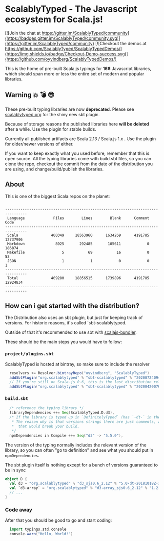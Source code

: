 

# ScalablyTyped - The Javascript ecosystem for Scala.js!

[![Join the chat at https://gitter.im/ScalablyTyped/community](https://badges.gitter.im/ScalablyTyped/community.svg)](https://gitter.im/ScalablyTyped/community)
[![Checkout the demos at https://github.com/ScalablyTyped/ScalablyTypedDemos/](https://img.shields.io/badge/Checkout-Demo-success.svg)](https://github.com/oyvindberg/ScalablyTypedDemos/)

This is the home of pre-built Scala.js typings for **166** Javascript libraries,
 which should span more or less the entire set of modern and popular libraries.

## Warning :collision: :bomb: :sunglasses:

These pre-built typing libraries are now **deprecated**.
Please see [scalablytyped.org](https://scalablytyped.org) for the shiny new sbt plugin.

Because of storage reasons the published libraries here **will be deleted** after a while.
Use the plugin for stable builds.

Currently all published artifacts are Scala 2.13 / Scala.js 1.x .
Use the plugin for older/newer versions of either.

If you want to keep exactly what you used before, remember that this is open source.
All the typing libraries come with build.sbt files, so you can clone the repo,
checkout the commit from the date of the distribution you are using,
 and change/build/publish the libraries.

## About

This is one of the biggest Scala repos on the planet:
```

--------------------------------------------------------------------------------
 Language             Files        Lines        Blank      Comment         Code
--------------------------------------------------------------------------------
 Scala               400349     18563960      1634269      4191785     12737906
 Markdown              8925       292485       105611            0       186874
 Makefile                 5           69           16            0           53
 JSON                     1            1            0            0            1
--------------------------------------------------------------------------------
 Total               409280     18856515      1739896      4191785     12924834
--------------------------------------------------------------------------------

```


## How can i get started with the distribution?

The Distribution also uses an sbt plugin, but just for keeping track of versions.
For historic reasons, it's called `sbt-scalablytyped.

Outside of that it's recommended to use sbt with [scalajs-bundler](https://scalacenter.github.io/scalajs-bundler/).

These should be the main steps you would have to follow:

### `project/plugins.sbt`
ScalablyTyped is hosted at bintray, so make sure to include the resolver
```scala
  resolvers += Resolver.bintrayRepo("oyvindberg", "ScalablyTyped")
  addSbtPlugin("org.scalablytyped" % "sbt-scalablytyped" % "202007240942")
  // If you're still on Scala.js 0.6, this is the last distribution release.
  addSbtPlugin("org.scalablytyped" % "sbt-scalablytyped" % "202004200703")
```

### `build.sbt`
```scala
  /* reference the typing library */
  libraryDependencies ++= Seq(ScalablyTyped.D.d3),
  /* If the library is typed up in `DefinitelyTyped` (has `-dt-` in the version string) you'll also need this.
   * The reason why is that versions strings there are just comments, and frequently wrong. Automatically including
   *  that would break your build.
   */
  npmDependencies in Compile ++= Seq("d3" -> "5.5.0"),
```
The version of the typing normally includes the relevant version of the library,
 so you can often "go to definition" and see what you should put in `npmDependencies`.

The sbt plugin itself is nothing except for a bunch of versions guaranteed to be in sync
```scala
object D {
  val d3 = "org.scalablytyped" % "d3_sjs0.6_2.12" % "5.0-dt-20181018Z-171237"
  val `d3-array` = "org.scalablytyped" % "d3-array_sjs0.6_2.12" % "1.2-dt-20181018Z-e09a78"
  // ...
}
```
### Code away
After that you should be good to go and start coding:
```scala
  import typings.std.console
  console.warn("Hello, World!")
```

